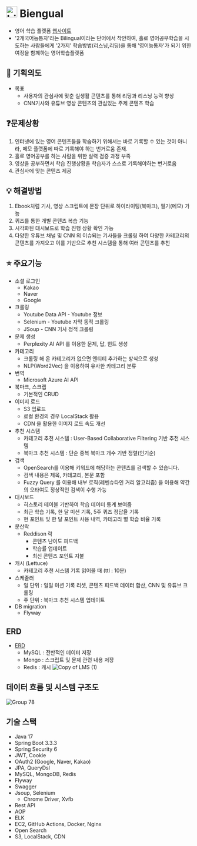 # <img src="https://github.com/user-attachments/assets/d0d20a88-bb21-45fe-8071-9dba686115a3" alt="biengual-favicon" width="30" height="30"> Biengual
- 영어 학습 플랫폼 [웹사이트](https://biengual.store)
- '2개국어능통자'라는 Bilingual이라는 단어에서 착안하여, 홀로 영어공부학습을 시도하는 사람들에게 '2가지' 학습방법(리스닝,리딩)을 통해 '영어능통자'가 되기 위한 여정을 함께하는 영어학습플랫폼

## 🎯 기획의도

- 목표
    - 사용자의 관심사에 맞춘 실생활 콘텐츠를 통해 리딩과 리스닝 능력 향상
    - CNN기사와 유튜브 영상 콘텐츠의 관심있는 주제 콘텐츠 학습

## ❓문제상황

1. 인터넷에 있는 영어 콘텐츠들을 학습하기 위해서는 바로 기록할 수 있는 것이 아니라, 메모 플랫폼에 따로 기록해야 하는 번거로움 존재.
2. 홀로 영어공부를 하는 사람을 위한 실력 검증 과정 부족
3. 영상을 공부하면서 학습 진행상황을 학습자가 스스로 기록해야하는 번거로움
4. 관심사에 맞는 콘텐츠 제공

## 💡 해결방법

1. Ebook처럼 기사, 영상 스크립트에 문장 단위로 하이라이팅(북마크), 필기(메모) 가능
2. 퀴즈를 통한 개별 콘텐츠 복습 기능
3. 시각화된 대시보드로 학습 진행 상황 확인 가능
4. 다양한 유튜브 채널 및 CNN 의 이슈되는 기사들을 크롤링 하여 다양한 카테고리의 콘텐츠를 가져오고
이를 기반으로 추천 시스템을 통해 여러 콘텐츠를 추천

## ⭐ 주요기능
- 소셜 로그인
    - Kakao
    - Naver
    - Google
- 크롤링
    - Youtube Data API - Youtube 정보
    - Selenium - Youtube 자막 동적 크롤링
    - JSoup - CNN 기사 정적 크롤링
- 문제 생성
    - Perplexity AI API 를 이용한 문제, 답, 힌트 생성
- 카테고리
    - 크롤링 해 온 카테고리가 없으면 엔티티 추가하는 방식으로 생성
    - NLP(Word2Vec) 을 이용하여 유사한 카테고리 분류
- 번역
    - Microsoft Azure AI API
- 북마크, 스크랩
    - 기본적인 CRUD
- 이미지 로드
    - S3 업로드
    - 로컬 환경의 경우 LocalStack 활용
    - CDN 을 활용한 이미지 로드 속도 개선
- 추천 시스템
    - 카테고리 추천 시스템 : User-Based Collaborative Filtering 기반 추천 시스템
    - 북마크 추천 시스템 : 단순 중복 북마크 개수 기반 정렬(인기순)
- 검색
    - OpenSearch를 이용해 키워드에 해당하는 콘텐츠를 검색할 수 있습니다.
    - 검색 내용은 제목, 카테고리, 본문 포함
    - Fuzzy Query 를 이용해 내부 로직(레벤슈타인 거리 알고리즘) 을 이용해 약간의 오타여도 정상적인 검색이 수행 가능
- 대시보드
    - 히스토리 테이블 기반하여 학습 데이터 통계 보여줌
    - 최근 학습 기록, 한 달 미션 기록, 5주 퀴즈 정답율 기록
    - 현 포인트 및 한 달 포인트 사용 내역, 카테고리 별 학습 비율 기록
- 분산락
    - Reddison 락
        - 콘텐츠 난이도 피드백
        - 학습률 업데이트
        - 최신 콘텐츠 포인트 지불
- 캐시 (Lettuce)
    - 카테고리 추천 시스템 기록 읽어올 때 (ttl : 10분)
- 스케줄러
    - 일 단위 : 일일 미션 기록 리셋, 콘텐츠 피드백 데이터 합산, CNN 및 유튜브 크롤링
    - 주 단위 : 북마크 추천 시스템 업데이트
- DB migration
    - Flyway

## ERD
- [ERD](https://dbdiagram.io/d/Copy-of-LMS-670dcf7397a66db9a3f9b8c4)
    - MySQL : 전반적인 데이터 저장
    - Mongo : 스크립트 및 문제 관련 내용 저장
    - Redis : 캐시
    ![Copy of LMS (1)](https://github.com/user-attachments/assets/dbd6171e-58d8-4969-a3c6-3459e6a79a12)

## 데이터 흐름 및 시스템 구조도
![Group 78](https://github.com/user-attachments/assets/3ad9481d-0ef9-403e-a2b2-8800cdad7cdd)

## 기술 스택
 - Java 17
 - Spring Boot 3.3.3
 - Spring Security 6
 - JWT, Cookie
 - OAuth2 (Google, Naver, Kakao)
 - JPA, QueryDsl
 - MySQL, MongoDB, Redis
 - Flyway
 - Swagger
 - Jsoup, Selenium
   - Chrome Driver, Xvfb
 - Rest API
 - AOP
 - ELK
 - EC2, GitHub Actions, Docker, Nginx
 - Open Search
 - S3, LocalStack, CDN
